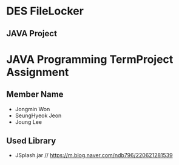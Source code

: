 # DES FileLocker
## JAVA Project

# JAVA Programming TermProject Assignment

## Member Name
- Jongmin Won
- SeungHyeok Jeon
- Joung Lee

## Used Library
- JSplash.jar
 // https://m.blog.naver.com/ndb796/220621281539
